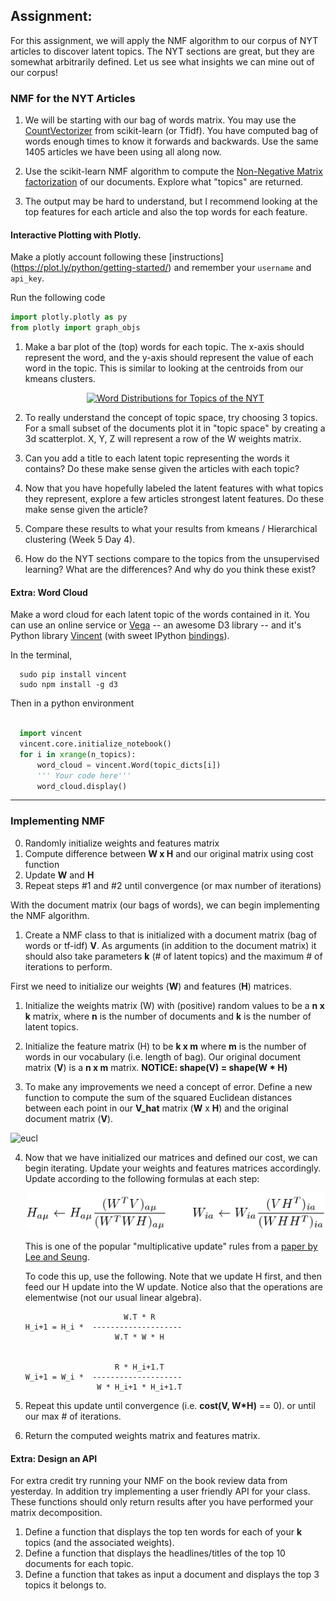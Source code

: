 ## Assignment: 

For this assignment, we will apply the NMF algorithm to our corpus of NYT articles to discover latent topics.  The NYT sections are great, but they are somewhat arbitrarily defined.  Let us see what insights we can mine out of our corpus!  



### NMF for the NYT Articles

1. We will be starting with our bag of words matrix.  You may use the [CountVectorizer](http://scikit-learn.org/stable/modules/generated/sklearn.feature_extraction.text.CountVectorizer.html) from scikit-learn (or Tfidf).  You have computed bag of words enough times to know it forwards and backwards.  Use the same 1405 articles we have been using all along now.

2. Use the scikit-learn NMF algorithm to compute the [Non-Negative Matrix factorization](http://scikit-learn.org/stable/auto_examples/applications/topics_extraction_with_nmf.html) of our documents.  Explore what "topics" are returned. 

3. The output may be hard to understand, but I recommend looking at the top features for each article and also the top words for each feature.

#### Interactive Plotting with Plotly.

Make a plotly account following these [instructions] (https://plot.ly/python/getting-started/) and remember your `username` and `api_key`.

Run the following code 
```python
import plotly.plotly as py
from plotly import graph_objs
```


1. Make a bar plot of the (top) words for each topic.  The x-axis should represent the word, and the y-axis should represent the value of each word in the topic.  This is similar to looking at the centroids from our kmeans clusters.


    <div>
        <a href="https://plot.ly/~rickyk9487/2/" target="_blank" title="Word Distributions for Topics of the NYT" style="display: block; text-align: center;"><img src="https://plot.ly/~rickyk9487/2.png" alt="Word Distributions for Topics of the NYT" style="max-width: 100%;"  onerror="this.onerror=null;this.src='https://plot.ly/404.png';" /></a>
        <script data-plotly="rickyk9487:2" src="https://plot.ly/embed.js" async></script>
    </div>
    

1. To really understand the concept of topic space, try choosing 3 topics.  For a small subset of the documents plot it in "topic space" by creating a 3d scatterplot.  X, Y, Z will represent a row of the W weights matrix.

1. Can you add a title to each latent topic representing the words it contains?  Do these make sense given the articles with each topic?

1.  Now that you have hopefully labeled the latent features with what topics they represent, explore a few articles strongest latent features.  Do these make sense given the article?

1. Compare these results to what your results from kmeans / Hierarchical clustering (Week 5 Day 4).

1. How do the NYT sections compare to the topics from the unsupervised learning?  What are the differences?  And why do you think these exist?

#### Extra:  Word Cloud

Make a word cloud for each latent topic of the words contained in it.  You can use an online service or [Vega](https://github.com/trifacta/vega/blob/master/examples/spec/wordcloud.json) -- an awesome D3 library -- and it's Python library [Vincent](http://vincent.readthedocs.org/en/latest/index.html) (with sweet IPython [bindings](http://vincent.readthedocs.org/en/latest/quickstart.html#ipython-integration)). 

In the terminal, 

  ```
    sudo pip install vincent
    sudo npm install -g d3
  ```

Then in a python environment

  ```python
    
    import vincent
    vincent.core.initialize_notebook()
    for i in xrange(n_topics):
        word_cloud = vincent.Word(topic_dicts[i])
        ''' Your code here'''
        word_cloud.display()
  ```

----------


### Implementing NMF

0. Randomly initialize weights and features matrix
1. Compute difference between __W x H__ and our original matrix using cost function
2. Update __W__ and __H__
3. Repeat steps #1 and #2 until convergence (or max number of iterations)



With the document matrix (our bags of words), we can begin implementing the NMF algorithm.  

1. Create a NMF class to that is initialized with a document matrix (bag of words or tf-idf) __V__.  As arguments (in addition to the document matrix) it should also take parameters __k__ (# of latent topics) and the maximum # of iterations to perform. 
  
  First we need to initialize our weights (__W__) and features (__H__) matrices.  

1. Initialize the weights matrix (W) with (positive) random values to be a __n x k__ matrix, where __n__ is the number of documents and __k__ is the number of latent topics.

2.  Initialize the feature matrix (H) to be __k x m__ where __m__ is the number of words in our vocabulary (i.e. length of bag).  Our original document matrix (__V__) is a __n x m__ matrix.  __NOTICE: shape(V) = shape(W * H)__

3. To make any improvements we need a concept of error. Define a new function to compute the sum of the squared Euclidean distances between each point in our __V_hat__ matrix (__W__ x __H__) and the original document matrix (__V__).

  ![eucl](http://upload.wikimedia.org/math/8/2/0/8206c782235517a0636ff7aa521ed2d7.png)

4. Now that we have initialized our matrices and defined our cost, we can begin iterating. Update your weights and features matrices accordingly.  Update according to the following formulas at each step:

    ![multiplicative_update.png](images/multiplicative_update.png)
    
    This is one of the popular "multiplicative update" rules from a [paper by Lee and Seung](http://hebb.mit.edu/people/seung/papers/nmfconverge.pdf).  
    
    To code this up, use the following.   Note that we update H first, and then feed our H update into the W update.
    Notice also that the operations are elementwise (not our usual linear algebra).  

    ```
                          W.T * R
    H_i+1 = H_i *  --------------------
                        W.T * W * H


                        R * H_i+1.T
    W_i+1 = W_i *  --------------------
                    W * H_i+1 * H_i+1.T
    ```


7. Repeat this update until convergence (i.e. __cost(V, W*H)__ == 0). or until our max # of iterations.

8. Return the computed weights matrix and features matrix.

#### Extra:  Design an API

For extra credit try running your NMF on the book review data from yesterday.  In addition try implementing a user friendly API for your class.  These functions should only return results after you have performed your matrix decomposition.

1. Define a function that displays the top ten words for each of your __k__ topics (and the associated weights).
2. Define a function that displays the headlines/titles of the top 10 documents for each topic.
3. Define a function that takes as input a document and displays the top 3 topics it belongs to.
